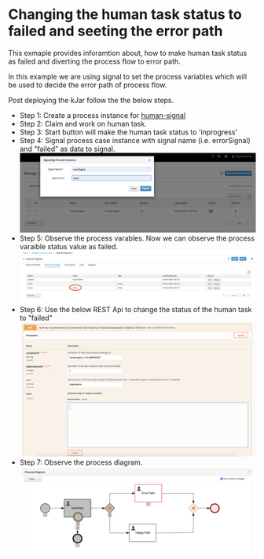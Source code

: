 Changing the human task status to failed and seeting the error path
===================================================================

This exmaple provides inforamtion about, how to make human task status as failed and diverting the process flow to error path.

In this example we are using signal to set the process variables which will be used to decide the error path of process flow.

Post deploying the kJar follow the the below steps.

  * Step 1: Create a process instance for [human-signal](src/main/resources/com/temenos/human_signal/human-signal.bpmn)
  * Step 2: Claim and work on human task. 
  * Step 3: Start button will make the human task status to 'inprogress'
  * Step 4: Signal process case instance with signal name (i.e. errorSignal) and "failed" as data to signal. 
   ![project modules1](images/Signal.png)
  * Step 5: Observe the process varables. Now we can observe the process varaible status value as failed.
   ![project modules1](images/pv.png)
  * Step 6: Use the below REST Api to change the status of the human task to "failed"
   ![project modules1](images/rest.png)
  * Step 7: Observe the process diagram.
   ![project modules1](images/pd.png)
